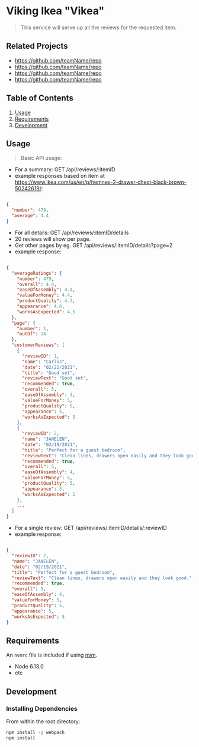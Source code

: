# Viking Ikea "Vikea"

> This service will serve up all the reviews for the requested item.

## Related Projects

  - https://github.com/teamName/repo
  - https://github.com/teamName/repo
  - https://github.com/teamName/repo
  - https://github.com/teamName/repo

## Table of Contents

1. [Usage](#Usage)
1. [Requirements](#requirements)
1. [Development](#development)

## Usage

> Basic API usage:
 - For a summary: GET /api/reviews/:itemID
 - example responses based on item at https://www.ikea.com/us/en/p/hemnes-2-drawer-chest-black-brown-50242619/:
```JSON 

{
  "number": 479,
  "average": 4.4
}

```
 - For all details: GET /api/reviews/:itemID/details
 - 20 reviews will show per page.
 - Get other pages by eg. GET /api/reviews/:itemID/details?page=2
 - example response:
```JSON

{
  "averageRatings": {
    "number": 479,
    "overall": 4.4,
    "easeOfAssembly": 4.1,
    "valueForMoney": 4.4,
    "productQuality": 4.3,
    "appearance": 4.6,
    "worksAsExpected": 4.5
  },
  "page": {
    "number": 1,
    "outOf": 24
  },
  "customerReviews": [
    {
      "reviewID": 1,
      "name": "Carlos",
      "date": "02/22/2021",
      "title": "Good set",
      "reviewText": "Good set",
      "recommended": true,
      "overall": 5,
      "easeOfAssembly": 3,
      "valueForMoney": 5,
      "productQuality": 5,
      "appearance": 5,
      "worksAsExpected": 5
    },
    {
      "reviewID": 2,
      "name": "JANELEN",
      "date": "02/19/2021",
      "title": "Perfect for a guest bedroom",
      "reviewText": "Clean lines, drawers open easily and they look good.",
      "recommended": true,
      "overall": 5,
      "easeOfAssembly": 4,
      "valueForMoney": 5,
      "productQuality": 5,
      "appearance": 5,
      "worksAsExpected": 5
    },
    ...
  ]
}

```

 - For a single review: GET /api/reviews/:itemID/details/:reviewID
 - example response: 
```JSON

{
  "reviewID": 2,
  "name": "JANELEN",
  "date": "02/19/2021",
  "title": "Perfect for a guest bedroom",
  "reviewText": "Clean lines, drawers open easily and they look good.",
  "recommended": true,
  "overall": 5,
  "easeOfAssembly": 4,
  "valueForMoney": 5,
  "productQuality": 5,
  "appearance": 5,
  "worksAsExpected": 5
}

```

## Requirements

An `nvmrc` file is included if using [nvm](https://github.com/creationix/nvm).

- Node 6.13.0
- etc

## Development

### Installing Dependencies

From within the root directory:

```sh
npm install -g webpack
npm install
```

